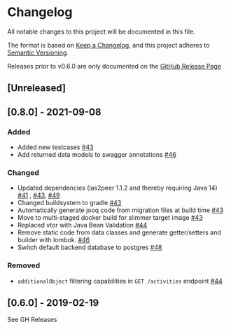 # Changelog

All notable changes to this project will be documented in this file.

The format is based on [Keep a Changelog](https://keepachangelog.com/en/1.0.0/), and this project adheres
to [Semantic Versioning](https://semver.org/spec/v2.0.0.html).

Releases prior to v0.6.0 are only documented on
the [GitHub Release Page](https://github.com/rwth-acis/las2peer-ActivityTracker/releases)

## [Unreleased]

## [0.8.0] - 2021-09-08

### Added

- Added new testcases [#43](https://github.com/rwth-acis/las2peer-ActivityTracker/pull/43)
- Add returned data models to swagger annotations [#46](https://github.com/rwth-acis/las2peer-ActivityTracker/pull/46)

### Changed

- Updated dependencies (las2peer 1.1.2 and thereby requiring Java
    14) [#41](https://github.com/rwth-acis/las2peer-ActivityTracker/pull/41)
        , [#43](https://github.com/rwth-acis/las2peer-ActivityTracker/pull/43),
        [#49](https://github.com/rwth-acis/las2peer-ActivityTracker/pull/49)
- Changed buildsystem to gradle [#43](https://github.com/rwth-acis/las2peer-ActivityTracker/pull/43)
- Automatically generate jooq code from migration files at build
  time [#43](https://github.com/rwth-acis/las2peer-ActivityTracker/pull/43)
- Move to multi-staged docker build for slimmer target
  image [#43](https://github.com/rwth-acis/las2peer-ActivityTracker/pull/43)
- Replaced vtor with Java Bean Validation [#44](https://github.com/rwth-acis/las2peer-ActivityTracker/pull/44)
- Remove static code from data classes and generate getter/setters and builder with
  lombok. [#46](https://github.com/rwth-acis/las2peer-ActivityTracker/pull/46)
- Switch default backend database to postgres [#48](https://github.com/rwth-acis/las2peer-ActivityTracker/pull/48)

### Removed

- `additionalObject` filtering capabilities in `GET /activities`
  endpoint [#44](https://github.com/rwth-acis/las2peer-ActivityTracker/pull/44)

## [0.6.0] - 2019-02-19

See GH Releases
